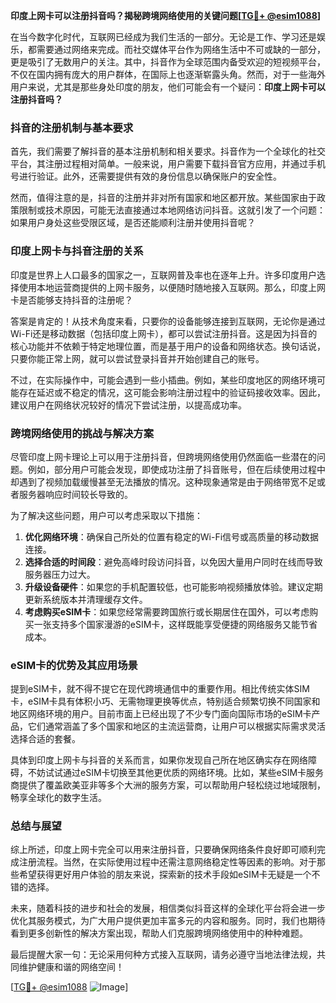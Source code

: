 **印度上网卡可以注册抖音吗？揭秘跨境网络使用的关键问题[[TG💪+ @esim1088](https://t.me/s/esim1088)]**

在当今数字化时代，互联网已经成为我们生活的一部分。无论是工作、学习还是娱乐，都需要通过网络来完成。而社交媒体平台作为网络生活中不可或缺的一部分，更是吸引了无数用户的关注。其中，抖音作为全球范围内备受欢迎的短视频平台，不仅在国内拥有庞大的用户群体，在国际上也逐渐崭露头角。然而，对于一些海外用户来说，尤其是那些身处印度的朋友，他们可能会有一个疑问：**印度上网卡可以注册抖音吗？**

### 抖音的注册机制与基本要求

首先，我们需要了解抖音的基本注册机制和相关要求。抖音作为一个全球化的社交平台，其注册过程相对简单。一般来说，用户需要下载抖音官方应用，并通过手机号进行验证。此外，还需要提供有效的身份信息以确保账户的安全性。

然而，值得注意的是，抖音的注册并非对所有国家和地区都开放。某些国家由于政策限制或技术原因，可能无法直接通过本地网络访问抖音。这就引发了一个问题：如果用户身处这些受限区域，是否还能顺利注册并使用抖音呢？

### 印度上网卡与抖音注册的关系

印度是世界上人口最多的国家之一，互联网普及率也在逐年上升。许多印度用户选择使用本地运营商提供的上网卡服务，以便随时随地接入互联网。那么，印度上网卡是否能够支持抖音的注册呢？

答案是肯定的！从技术角度来看，只要你的设备能够连接到互联网，无论你是通过Wi-Fi还是移动数据（包括印度上网卡），都可以尝试注册抖音。这是因为抖音的核心功能并不依赖于特定地理位置，而是基于用户的设备和网络状态。换句话说，只要你能正常上网，就可以尝试登录抖音并开始创建自己的账号。

不过，在实际操作中，可能会遇到一些小插曲。例如，某些印度地区的网络环境可能存在延迟或不稳定的情况，这可能会影响注册过程中的验证码接收效率。因此，建议用户在网络状况较好的情况下尝试注册，以提高成功率。

### 跨境网络使用的挑战与解决方案

尽管印度上网卡理论上可以用于注册抖音，但跨境网络使用仍然面临一些潜在的问题。例如，部分用户可能会发现，即使成功注册了抖音账号，但在后续使用过程中却遇到了视频加载缓慢甚至无法播放的情况。这种现象通常是由于网络带宽不足或者服务器响应时间较长导致的。

为了解决这些问题，用户可以考虑采取以下措施：

1. **优化网络环境**：确保自己所处的位置有稳定的Wi-Fi信号或高质量的移动数据连接。
2. **选择合适的时间段**：避免高峰时段访问抖音，以免因大量用户同时在线而导致服务器压力过大。
3. **升级设备硬件**：如果您的手机配置较低，也可能影响视频播放体验。建议定期更新系统版本并清理缓存文件。
4. **考虑购买eSIM卡**：如果您经常需要跨国旅行或长期居住在国外，可以考虑购买一张支持多个国家漫游的eSIM卡，这样既能享受便捷的网络服务又能节省成本。

### eSIM卡的优势及其应用场景

提到eSIM卡，就不得不提它在现代跨境通信中的重要作用。相比传统实体SIM卡，eSIM卡具有体积小巧、无需物理更换等优点，特别适合频繁切换不同国家和地区网络环境的用户。目前市面上已经出现了不少专门面向国际市场的eSIM卡产品，它们通常涵盖了多个国家和地区的主流运营商，让用户可以根据实际需求灵活选择合适的套餐。

具体到印度上网卡与抖音的关系而言，如果你发现自己所在地区确实存在网络障碍，不妨试试通过eSIM卡切换至其他更优质的网络环境。比如，某些eSIM卡服务商提供了覆盖欧美亚非等多个大洲的服务方案，可以帮助用户轻松绕过地域限制，畅享全球化的数字生活。

### 总结与展望

综上所述，印度上网卡完全可以用来注册抖音，只要确保网络条件良好即可顺利完成注册流程。当然，在实际使用过程中还需注意网络稳定性等因素的影响。对于那些希望获得更好用户体验的朋友来说，探索新的技术手段如eSIM卡无疑是一个不错的选择。

未来，随着科技的进步和社会的发展，相信类似抖音这样的全球化平台将会进一步优化其服务模式，为广大用户提供更加丰富多元的内容和服务。同时，我们也期待看到更多创新性的解决方案出现，帮助人们克服跨境网络使用中的种种难题。

最后提醒大家一句：无论采用何种方式接入互联网，请务必遵守当地法律法规，共同维护健康和谐的网络空间！

[[TG💪+ @esim1088](https://t.me/s/esim1088) ![Image](https://i.postimg.cc/4NQfJmqS/Snipaste-2025-05-13-00-14-12.png)]